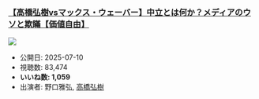 ### [【高橋弘樹vsマックス・ウェーバー】中立とは何か？メディアのウソと欺瞞【価値自由】](https://www.youtube.com/watch?v=K9xVUZ5f1eU)
[![](https://img.youtube.com/vi/K9xVUZ5f1eU/hqdefault.jpg)](https://www.youtube.com/watch?v=K9xVUZ5f1eU)
-   公開日: 2025-07-10
-   視聴数: 83,474
-   **いいね数: 1,059**
-   出演者: 野口雅弘, [高橋弘樹](/rehacq_fan/people/高橋弘樹 "wikilink")
